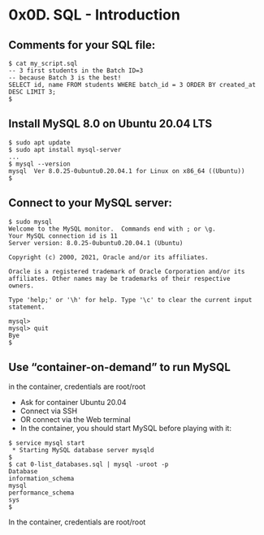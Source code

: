 # 0x0D. SQL - Introduction
## Comments for your SQL file:
```
$ cat my_script.sql
-- 3 first students in the Batch ID=3
-- because Batch 3 is the best!
SELECT id, name FROM students WHERE batch_id = 3 ORDER BY created_at DESC LIMIT 3;
$
```
## Install MySQL 8.0 on Ubuntu 20.04 LTS
```
$ sudo apt update
$ sudo apt install mysql-server
...
$ mysql --version
mysql  Ver 8.0.25-0ubuntu0.20.04.1 for Linux on x86_64 ((Ubuntu))
$
```
## Connect to your MySQL server:

```
$ sudo mysql
Welcome to the MySQL monitor.  Commands end with ; or \g.
Your MySQL connection id is 11
Server version: 8.0.25-0ubuntu0.20.04.1 (Ubuntu)

Copyright (c) 2000, 2021, Oracle and/or its affiliates.

Oracle is a registered trademark of Oracle Corporation and/or its
affiliates. Other names may be trademarks of their respective
owners.

Type 'help;' or '\h' for help. Type '\c' to clear the current input statement.

mysql>
mysql> quit
Bye
$
```
## Use “container-on-demand” to run MySQL
in the container,  credentials are root/root
- Ask for container Ubuntu 20.04
- Connect via SSH
- OR connect via the Web terminal
- In the container, you should start MySQL before playing with it:

```
$ service mysql start                                                   
 * Starting MySQL database server mysqld 
$
$ cat 0-list_databases.sql | mysql -uroot -p                               
Database                                                                                   
information_schema                                                                         
mysql                                                                                      
performance_schema                                                                         
sys                      
$
```
In the container, credentials are root/root


